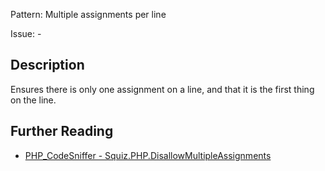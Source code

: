 Pattern: Multiple assignments per line

Issue: -

## Description

Ensures there is only one assignment on a line, and that it is the first thing on the line.

## Further Reading

* [PHP_CodeSniffer - Squiz.PHP.DisallowMultipleAssignments](https://github.com/squizlabs/PHP_CodeSniffer/blob/master/src/Standards/Squiz/Sniffs/PHP/DisallowMultipleAssignmentsSniff.php)